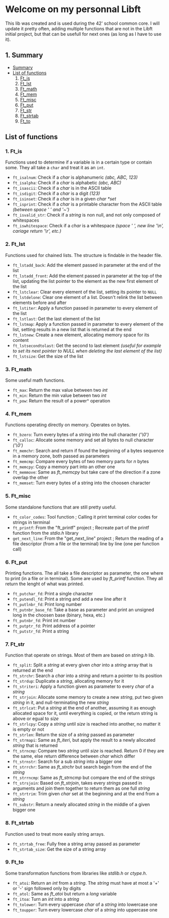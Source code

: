 <!-- TODO: Add ft_strtab folder -->

<!-- TODO: ft_strscat - super strcat with args : concat multiple strings together -->

<!-- TODO: ft_sortarray, ft_getarraylen, ft_revarray -->
<!-- TODO: ft_math (sqrt, fact, fibo, isprime, findnextprime) -->
<!-- TODO: ft_putdec_fd -->

# Welcome on my personnal Libft

This lib was created and is used during the 42' school common core. I will update it pretty often, adding multiple functions that are not in the Libft initial project, but that can be usefull for next ones (as long as I have to use it).

## 1. <a name='Summary'></a>Summary

<!-- vscode-markdown-toc -->
* [Summary](#Summary)
* [List of functions](#Listoffunctions)
  1. [Ft_is](#Ft_is)
  2. [Ft_lst](#Ft_lst)
  3. [Ft_math](#Ft_math)
  4. [Ft_mem](#Ft_mem)
  5. [Ft_misc](#Ft_misc)
  6. [Ft_put](#Ft_put)
  7. [Ft_str](#Ft_str)
  8. [Ft_strtab](#Ft_strtab)
  9. [Ft_to](#Ft_to)

<!-- vscode-markdown-toc-config
	numbering=true
	autoSave=true
	/vscode-markdown-toc-config -->
<!-- /vscode-markdown-toc -->

## <a name='Listoffunctions'></a>List of functions

### 1. <a name='Ft_is'></a>Ft_is

Functions used to determine if a variable is in a certain type or contain some. They all take a `char` and treat it as an `int`.

* `ft_isalnum`: Check if a _char_ is alphanumeric _(abc, ABC, 123)_
* `ft_isalpha`: Check if a _char_ is alphabetic _(abc, ABC)_
* `ft_isascii`: Check if a _char_ is in the ASCII table
* `ft_isdigit`: Check if a _char_ is a digit _(123)_
* `ft_isinset`: Check if a _char_ is in a given _char *set_
* `ft_isprint`: Check if a _char_ is a printable character from the ASCII table _(between space ' ' and '~')_
* `ft_isvalid_str`: Check if a _string_ is non null, and not only composed of whitespaces
* `ft_iswhitespace`: Check if a _char_ is a whitespace _(space ' ', new line '\n', cariage return '\r', etc.)_

### 2. <a name='Ft_lst'></a>Ft_lst

Functions used for chained lists. The structure is findable in the header file.

* `ft_lstadd_back`: Add the element passed in parameter at the end of the list
* `ft_lstadd_front`: Add the element passed in parameter at the top of the list, updating the list pointer to the element as the new first element of the list
* `ft_lstclear`: Clear every element of the list, setting its pointer to `NULL`
* `ft_lstdelone`: Clear one element of a list. Doesn't relink the list between elements before and after
* `ft_lstiter`: Apply a function passed in parameter to every element of the list
* `ft_lstlast`: Get the last element of the list
* `ft_lstmap`: Apply a function passed in parameter to every element of the list, setting results in a new list that is returned at the end
* `ft_lstnew`: Create a new element, allocating memory space for its content
* `ft_lstsecondtolast`: Get the second to last element _(useful for example to set its next pointer to NULL when deleting the last element of the list)_
* `ft_lstsize`: Get the size of the list

### 3. <a name='Ft_math'></a>Ft_math

Some useful math functions.

* `ft_max`: Return the max value between two _int_
* `ft_min`: Return the min value between two _int_
* `ft_pow`: Return the result of a power^ operation

### 4. <a name='Ft_mem'></a>Ft_mem

Functions operating directly on memory. Operates on bytes.

* `ft_bzero`: Turn every bytes of a string into the null character _('\0')_
* `ft_calloc`: Allocate some memory and set all bytes to null character _('\0')_
* `ft_memchr`: Search and return if found the beginning of a bytes sequence in a memory zone, both passed as parameters
* `ft_memcmp`: Compare every bytes of two memory parts for _n_ bytes
* `ft_memcpy`: Copy a memory part into an other one
* `ft_memmove`: Same as _ft\_memcpy_ but take care of the direction if a zone overlap the other
* `ft_memset`: Turn every bytes of a string into the choosen character

### 5. <a name='Ft_misc'></a>Ft_misc

Some standalone functions that are still pretty useful.

* `ft_color_codes`: Tool function ; Calling it print terminal color codes for strings in terminal
* `ft_printf`: From the "ft_printf" project ; Recreate part of the printf function from the _stdio.h_ library
* `get_next_line`: From the "get_next_line" project ; Return the reading of a file descriptor (from a file or the terminal) line by line (one per function call)

### 6. <a name='Ft_put'></a>Ft_put

Printing functions. The all take a file descriptor as parameter, the one where to print (in a file or in terminal). Some are used by _ft_printf_ function. They all return the lenght of what was printed.

* `ft_putchar_fd`: Print a single character
* `ft_putendl_fd`: Print a string and add a new line after it
* `ft_putlnbr_fd`: Print long number
* `ft_putnbr_base_fd`: Take a base as parameter and print an unsigned long in the choosen base (binary, hexa, etc.)
* `ft_putnbr_fd`: Print int number
* `ft_putptr_fd`: Print address of a pointer
* `ft_putstr_fd`: Print a string

### 7. <a name='Ft_str'></a>Ft_str

Function that operate on strings. Most of them are based on _string.h_ lib.

* `ft_split`: Split a _string_ at every given _char_ into a _string_ array that is returned at the end
* `ft_strchr`: Search a _char_ into a _string_ and return a pointer to its position
* `ft_strdup`: Duplicate a _string_, allocating memory for it
* `ft_striteri`: Apply a function given as parameter to every _char_ of a _string_
* `ft_strjoin`: Allocate some memory to create a new _string_, put two given _string_ in it, and null-terminating the new _string_
* `ft_strlcat`: Put a _string_ at the end of another, assuming it as enough allocated space for it, until everything is copied, or the return string is above or egual to _size_
* `ft_strlcpy`: Copy a _string_ until _size_ is reached into another, no matter it is empty or not
* `ft_strlen`: Return the size of a _string_ passed as parameter
* `ft_strmapi`: Same as _ft\_iteri_, but apply the result to a newly allocated _string_ that is returned
* `ft_strncmp`: Compare two _string_ until _size_ is reached. Return 0 if they are the same, else return difference between _char_ which differ
* `ft_strnstr`: Search for a sub _string_ into a bigger one
* `ft_strrchr`: Same as _ft\_strchr_ but search begin from the end of the _string_
* `ft_strrncmp`: Same as _ft\_strncmp_ but compare the end of the _strings_
* `ft_strsjoin`: Based on _ft\_strjoin_, takes every _strings_ passed in arguments and join them together to return them as one full _string_
* `ft_strtrim`: Trim given _char_ set at the beginning and at the end from a _string_
* `ft_substr`: Return a newly allocated _string_ in the middle of a given bigger one

### 8. <a name='Ft_strtab'></a>Ft_strtab

Function used to treat more easily string arrays.

* `ft_strtab_free`: Fully free a string array passed as parameter
* `ft_strtab_size`: Get the size of a string array

### 9. <a name='Ft_to'></a>Ft_to

Some transformation functions from libraries like _stdlib.h_ or _ctype.h_.

* `ft_atoi`: Return an _int_ from a _string_. The _string_ must have at most a '+' or '-' sign followed only by digits
* `ft_atol`: Same as _ft\_atoi_ but return a _long_ variable
* `ft_itoa`: Turn an _int_ into a _string_
* `ft_tolower`: Turn every uppercase _char_ of a _string_ into lowercase one
* `ft_toupper`: Turn every lowercase _char_ of a _string_ into uppercase one
